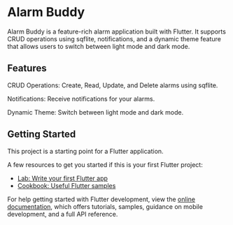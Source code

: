 # Alarm Buddy

Alarm Buddy is a feature-rich alarm application built with Flutter. It supports CRUD operations using sqflite, notifications, and a dynamic theme feature that allows users to switch between light mode and dark mode.

## Features

CRUD Operations: Create, Read, Update, and Delete alarms using sqflite.

Notifications: Receive notifications for your alarms.

Dynamic Theme: Switch between light mode and dark mode.

## Getting Started

This project is a starting point for a Flutter application.

A few resources to get you started if this is your first Flutter project:

- [Lab: Write your first Flutter app](https://docs.flutter.dev/get-started/codelab)
- [Cookbook: Useful Flutter samples](https://docs.flutter.dev/cookbook)

For help getting started with Flutter development, view the
[online documentation](https://docs.flutter.dev/), which offers tutorials,
samples, guidance on mobile development, and a full API reference.
